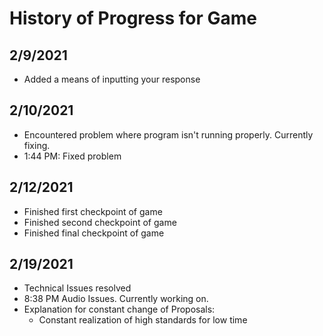 # History of Progress for Game

## 2/9/2021
  - Added a means of inputting your response

## 2/10/2021
  - Encountered problem where program isn't running properly. Currently fixing.
  - 1:44 PM: Fixed problem

## 2/12/2021
  - Finished first checkpoint of game
  - Finished second checkpoint of game
  - Finished final checkpoint of game

## 2/19/2021
  - Technical Issues resolved
  - 8:38 PM Audio Issues. Currently working on.
  - Explanation for constant change of Proposals:
     - Constant realization of high standards for low time
